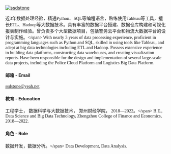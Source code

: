 <style>
@font-face {
  font-family: '宋体';
  src: local('宋体');
}

@font-face {
  font-family: 'Times New Roman';
  src: local('Times New Roman');
}
</style>

[![ssdstone](https://img.shields.io/badge/ssdstone-github-blue?logo=github)](https://github.com/ssdstone)

<span style="font-family: '宋体'">近3年数据处理经验，精通Python、SQL等编程语言，熟练使用Tableau等工具，擅长ETL、Hadoop等大数据技术。具有丰富的数据平台搭建、数据仓库构建和可视化报表制作经验。曾负责多个大型数据项目，包括警务云平台和物流大数据平台的设计与实施。\</span>
<span style="font-family: 'Times New Roman'">With nearly 3 years of data processing experience, proficient in programming languages such as Python and SQL, skilled in using tools like Tableau, and adept at big data technologies including ETL and Hadoop. Possess extensive experience in building data platforms, constructing data warehouses, and creating visualization reports. Have been responsible for the design and implementation of several large-scale data projects, including the Police Cloud Platform and Logistics Big Data Platform.</span>


#### 邮箱 - Email
<span style="font-family: 'Times New Roman'">ssdstone@yeah.net</span>


#### 教育 - Education
<span style="font-family: '宋体'">工程学士， 数据科学与大数据技术， 郑州财经学院， 2018—2022。\</span>
<span style="font-family: 'Times New Roman'">B.E., Data Science and Big Data Technology, Zhengzhou College of Finance and Economics, 2018—2022.</span>


#### 角色 - Role
<span style="font-family: '宋体'">数据开发，数据分析。\</span>
<span style="font-family: 'Times New Roman'">Data Development, Data Analysis.</span>

